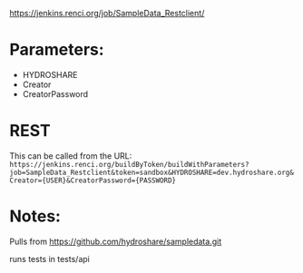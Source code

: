 https://jenkins.renci.org/job/SampleData_Restclient/

# Parameters:
*  	HYDROSHARE	
*  	Creator	
*  	CreatorPassword	

# REST
This can be called from the URL:
`https://jenkins.renci.org/buildByToken/buildWithParameters?job=SampleData_Restclient&token=sandbox&HYDROSHARE=dev.hydroshare.org&Creator={USER}&CreatorPassword={PASSWORD}`

# Notes:
Pulls from https://github.com/hydroshare/sampledata.git

runs tests in tests/api
